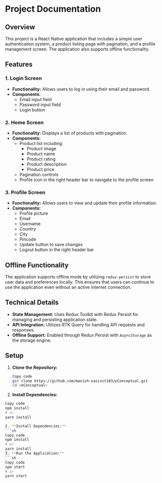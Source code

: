 # Project Documentation

## Overview

This project is a React Native application that includes a simple user authentication system, a product listing page with pagination, and a profile management screen. The application also supports offline functionality.

## Features

### 1. Login Screen
- **Functionality:** Allows users to log in using their email and password.
- **Components:**
  - Email input field
  - Password input field
  - Login button

### 2. Home Screen
- **Functionality:** Displays a list of products with pagination.
- **Components:**
  - Product list including:
    - Product image
    - Product name
    - Product rating
    - Product description
    - Product price
  - Pagination controls
  - Profile icon in the right header bar to navigate to the profile screen

### 3. Profile Screen
- **Functionality:** Allows users to view and update their profile information.
- **Components:**
  - Profile picture
  - Email
  - Username
  - Country
  - City
  - Pincode
  - Update button to save changes
  - Logout button in the right header bar

## Offline Functionality

The application supports offline mode by utilizing `redux-persist` to store user data and preferences locally. This ensures that users can continue to use the application even without an active internet connection.

## Technical Details

- **State Management:** Uses Redux Toolkit with Redux Persist for managing and persisting application state.
- **API Integration:** Utilizes RTK Query for handling API requests and responses.
- **Offline Support:** Enabled through Redux Persist with `AsyncStorage` as the storage engine.

## Setup

1. **Clone the Repository:**
   ```sh
   Copy code
   git clone https://github.com/manish-vasisst103/eConceptual.git
   cd <eConceptual>

2. **Install Dependencies:**
  ```sh
  Copy code
  npm install
  # or
  yarn install

2. **Install Dependencies:**
  ```sh
  Copy code
  npm install
  # or
  yarn install
3. **Run the Application:**
  ```sh
  Copy code
  npm start
  # or
  yarn start